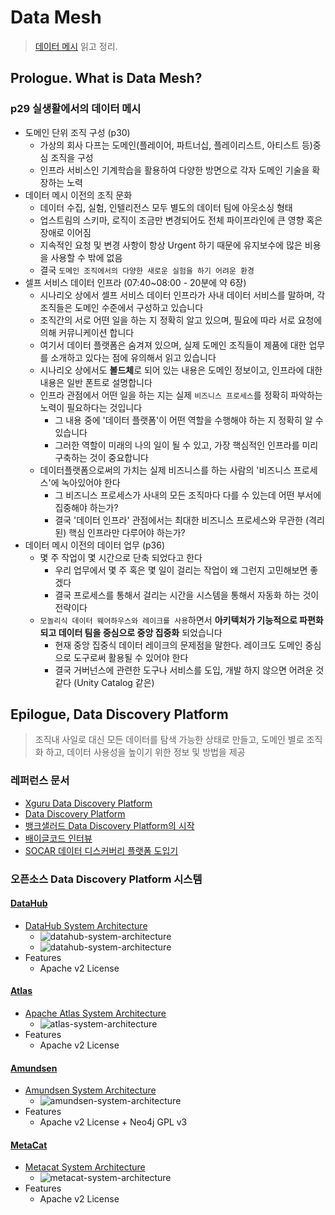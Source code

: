 # Data Mesh
> [데이터 메시](https://www.yes24.com/Product/Goods/123875598) 읽고 정리.


## Prologue. What is Data Mesh?

### p29 실생활에서의 데이터 메시
* 도메인 단위 조직 구성 (p30)
  * 가상의 회사 다프는 도메인(플레이어, 파트너십, 플레이리스트, 아티스트 등)중심 조직을 구성
  * 인프라 서비스인 기계학습을 활용하여 다양한 방면으로 각자 도메인 기술을 확장하는 노력
* 데이터 메시 이전의 조직 문화
  * 데이터 수집, 실험, 인텔리전스 모두 별도의 데이터 팀에 아웃소싱 형태
  * 업스트림의 스키마, 로직이 조금만 변경되어도 전체 파이프라인에 큰 영향 혹은 장애로 이어짐
  * 지속적인 요청 및 변경 사항이 항상 Urgent 하기 때문에 유지보수에 많은 비용을 사용할 수 밖에 없음
  * 결국 `도메인 조직에서의 다양한 새로운 실험을 하기 어려운 환경`
* 셀프 서비스 데이터 인프라 (07:40~08:00 - 20분에 약 6장)
  * 시나리오 상에서 셀프 서비스 데이터 인프라가 사내 데이터 서비스를 말하며, 각 조직들은 도메인 수준에서 구성하고 있습니다
  * 조직간의 서로 어떤 일을 하는 지 정확히 알고 있으며, 필요에 따라 서로 요청에 의해 커뮤니케이션 합니다
  * 여기서 데이터 플랫폼은 숨겨져 있으며, 실제 도메인 조직들이 제품에 대한 업무를 소개하고 있다는 점에 유의해서 읽고 있습니다
  * 시나리오 상에서도 **볼드체**로 되어 있는 내용은 도메인 정보이고, 인프라에 대한 내용은 일반 폰트로 설명합니다
  * 인프라 관점에서 어떤 일을 하는 지는 실제 `비즈니스 프로세스`를 정확히 파악하는 노력이 필요하다는 것입니다
    * 그 내용 중에 '데이터 플랫폼'이 어떤 역할을 수행해야 하는 지 정확히 알 수 있습니다
    * 그러한 역할이 미래의 나의 일이 될 수 있고, 가장 핵심적인 인프라를 미리 구축하는 것이 중요합니다
  * 데이터플랫폼으로써의 가치는 실제 비즈니스를 하는 사람의 '비즈니스 프로세스'에 녹아있어야 한다
    * 그 비즈니스 프로세스가 사내의 모든 조직마다 다를 수 있는데 어떤 부서에 집중해야 하는가?
    * 결국 '데이터 인프라' 관점에서는 최대한 비즈니스 프로세스와 무관한 (격리된) 핵심 인프라만 다루어야 하는가?
* 데이터 메시 이전의 데이터 업무 (p36)
  * 몇 주 작업이 몇 시간으로 단축 되었다고 한다
    * 우리 업무에서 몇 주 혹은 몇 일이 걸리는 작업이 왜 그런지 고민해보면 좋겠다
    * 결국 프로세스를 통해서 걸리는 시간을 시스템을 통해서 자동화 하는 것이 전략이다
  * `모놀리식 데이터 웨어하우스와 레이크를 사용`하면서 **아키텍처가 기능적으로 파편화되고 데이터 팀을 중심으로 중앙 집중화** 되었습니다
    * 현재 중앙 집중식 데이터 레이크의 문제점을 말한다. 레이크도 도메인 중심으로 도구로써 활용될 수 있어야 한다
    * 결국 거버넌스에 관련한 도구나 서비스를 도입, 개발 하지 않으면 어려운 것 같다 (Unity Catalog 같은)


## Epilogue, Data Discovery Platform
> 조직내 사일로 대신 모든 데이터를 탐색 가능한 상태로 만들고, 도메인 별로 조직화 하고, 데이터 사용성을 높이기 위한 정보 및 방법을 제공

### 레퍼런스 문서
* [Xguru Data Discovery Platform](https://news.hada.io/topic?id=3247)
* [Data Discovery Platform](https://velog.io/@hanovator/Data-Discovery-Platform)
* [뱅크샐러드 Data Discovery Platform의 시작](https://blog.banksalad.com/tech/the-starting-of-datadiscoveryplatform-era-in-banksalad/)
* [배이글코드 인터뷰](https://bit.ly/3Hxn4RP)
* [SOCAR 데이터 디스커버리 플랫폼 도입기](https://tech.socarcorp.kr/data/2022/03/16/metdata-platform-02.html)

### 오픈소스 Data Discovery Platform 시스템
#### [DataHub](https://github.com/datahub-project/datahub)
* [DataHub System Architecture](https://datahubproject.io/docs/architecture/architecture/)
  * ![datahub-system-architecture](images/datahub-architecture.png)
  * ![datahub-system-architecture](images/datahub-architecture-detailed.png)
* Features
  * Apache v2 License

#### [Atlas](https://github.com/apache/atlas)
* [Apache Atlas System Architecture](https://atlas.apache.org/#/Architecture)
  * ![atlas-system-architecture](images/atlas-architecture.png)
* Features
  * Apache v2 License

#### [Amundsen](https://github.com/amundsen-io/amundsen)
* [Amundsen System Architecture](https://www.amundsen.io/amundsen/architecture/)
  * ![amundsen-system-architecture](images/amundsen-architecture.png)
* Features
  * Apache v2 License + Neo4j GPL v3

#### [MetaCat](https://github.com/Netflix/metacat)
* [Metacat System Architecture](https://atlan.com/metacat-netflix-open-source-metadata-platform/#a-look-at-metacats-architecture)
  * ![metacat-system-architecture](images/metacat-architecture.png)
* Features
  * Apache v2 License
